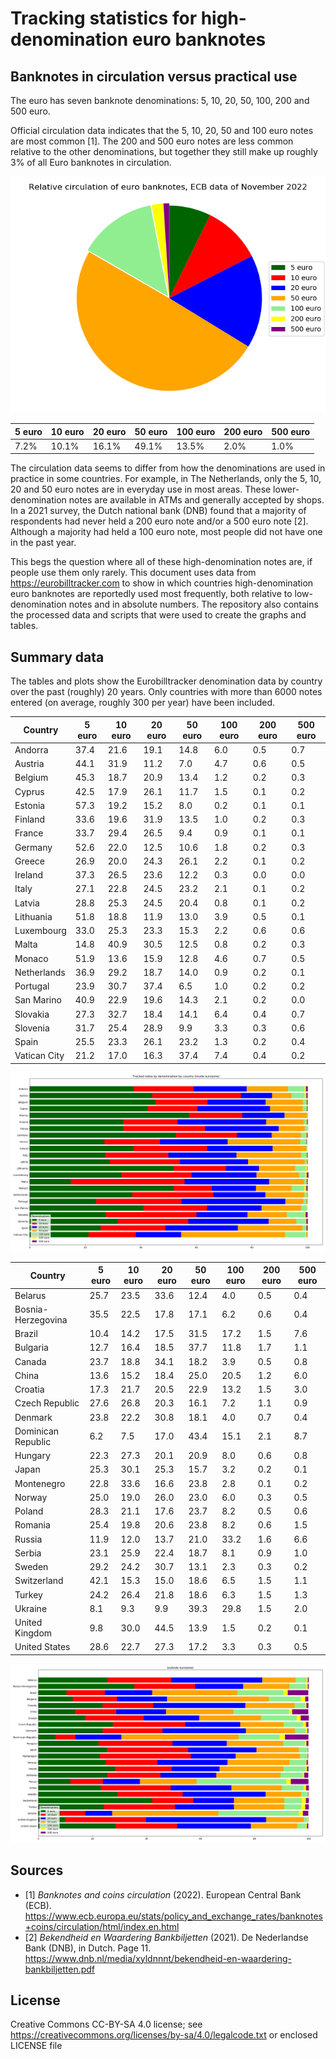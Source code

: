 # Tracking statistics for high-denomination euro banknotes

## Banknotes in circulation versus practical use

The euro has seven banknote denominations: 5, 10, 20, 50, 100, 200 and 500 euro.

Official circulation data indicates that the 5, 10, 20, 50 and 100 euro notes are most common [1].
The 200 and 500 euro notes are less common relative to the other denominations, but together
they still make up roughly 3% of all Euro banknotes in circulation.

![image](plots/ecb-circulation.png)

| 5 euro | 10 euro | 20 euro | 50 euro | 100 euro | 200 euro| 500 euro|
|---|---|---|---|---|---|---|
| 7.2% | 10.1% | 16.1% | 49.1% | 13.5% | 2.0% | 1.0% | 

The circulation data seems to differ from how the denominations are used
in practice in some countries. For example, in The Netherlands, only the 5, 10, 20 and 50 euro
notes are in everyday use in most areas. These lower-denomination notes are available in ATMs and generally accepted by
shops. In a 2021 survey, the Dutch national bank (DNB) found that a majority of respondents
had never held a 200 euro note and/or a 500 euro note [2]. Although a majority had held a 100 euro
note, most people did not have one in the past year.

This begs the question where all of these high-denomination notes are, if people use them only
rarely. This document uses data from https://eurobilltracker.com to show in which countries high-denomination
euro banknotes are reportedly used most frequently, both relative to low-denomination notes and
in absolute numbers. The repository also contains the processed data and scripts that were used
to create the graphs and tables.

## Summary data

The tables and plots show the Eurobilltracker denomination data by country over the past (roughly) 20 years.
Only countries with more than 6000 notes entered (on average, roughly 300 per year) have been included.

|Country|5 euro|10 euro|20 euro|50 euro|100 euro|200 euro|500 euro|
|-------|------|-------|-------|-------|--------|--------|--------|
|Andorra|37.4|21.6|19.1|14.8|6.0|0.5|0.7|
|Austria|44.1|31.9|11.2|7.0|4.7|0.6|0.5|
|Belgium|45.3|18.7|20.9|13.4|1.2|0.2|0.3|
|Cyprus|42.5|17.9|26.1|11.7|1.5|0.1|0.2|
|Estonia|57.3|19.2|15.2|8.0|0.2|0.1|0.1|
|Finland|33.6|19.6|31.9|13.5|1.0|0.2|0.3|
|France|33.7|29.4|26.5|9.4|0.9|0.1|0.1|
|Germany|52.6|22.0|12.5|10.6|1.8|0.2|0.3|
|Greece|26.9|20.0|24.3|26.1|2.2|0.1|0.2|
|Ireland|37.3|26.5|23.6|12.2|0.3|0.0|0.0|
|Italy|27.1|22.8|24.5|23.2|2.1|0.1|0.2|
|Latvia|28.8|25.3|24.5|20.4|0.8|0.1|0.2|
|Lithuania|51.8|18.8|11.9|13.0|3.9|0.5|0.1|
|Luxembourg|33.0|25.3|23.3|15.3|2.2|0.6|0.6|
|Malta|14.8|40.9|30.5|12.5|0.8|0.2|0.3|
|Monaco|51.9|13.6|15.9|12.8|4.6|0.7|0.5|
|Netherlands|36.9|29.2|18.7|14.0|0.9|0.2|0.1|
|Portugal|23.9|30.7|37.4|6.5|1.0|0.2|0.2|
|San Marino|40.9|22.9|19.6|14.3|2.1|0.2|0.0|
|Slovakia|27.3|32.7|18.4|14.1|6.4|0.4|0.7|
|Slovenia|31.7|25.4|28.9|9.9|3.3|0.3|0.6|
|Spain|25.5|23.3|26.1|23.2|1.3|0.2|0.4|
|Vatican City|21.2|17.0|16.3|37.4|7.4|0.4|0.2|

![image](plots/eurozone-summary.png)

|Country|5 euro|10 euro|20 euro|50 euro|100 euro|200 euro|500 euro|
|-------|------|-------|-------|-------|--------|--------|--------|
|Belarus|25.7|23.5|33.6|12.4|4.0|0.5|0.4|
|Bosnia-Herzegovina|35.5|22.5|17.8|17.1|6.2|0.6|0.4|
|Brazil|10.4|14.2|17.5|31.5|17.2|1.5|7.6|
|Bulgaria|12.7|16.4|18.5|37.7|11.8|1.7|1.1|
|Canada|23.7|18.8|34.1|18.2|3.9|0.5|0.8|
|China|13.6|15.2|18.4|25.0|20.5|1.2|6.0|
|Croatia|17.3|21.7|20.5|22.9|13.2|1.5|3.0|
|Czech Republic|27.6|26.8|20.3|16.1|7.2|1.1|0.9|
|Denmark|23.8|22.2|30.8|18.1|4.0|0.7|0.4|
|Dominican Republic|6.2|7.5|17.0|43.4|15.1|2.1|8.7|
|Hungary|22.3|27.3|20.1|20.9|8.0|0.6|0.8|
|Japan|25.3|30.1|25.3|15.7|3.2|0.2|0.1|
|Montenegro|22.8|33.6|16.6|23.8|2.8|0.1|0.2|
|Norway|25.0|19.0|26.0|23.0|6.0|0.3|0.5|
|Poland|28.3|21.1|17.6|23.7|8.2|0.5|0.6|
|Romania|25.4|19.8|20.6|23.8|8.2|0.6|1.5|
|Russia|11.9|12.0|13.7|21.0|33.2|1.6|6.6|
|Serbia|23.1|25.9|22.4|18.7|8.1|0.9|1.0|
|Sweden|29.2|24.2|30.7|13.1|2.3|0.3|0.2|
|Switzerland|42.1|15.3|15.0|18.6|6.5|1.5|1.1|
|Turkey|24.2|26.4|21.8|18.6|6.3|1.5|1.3|
|Ukraine|8.1|9.3|9.9|39.3|29.8|1.5|2.0|
|United Kingdom|9.8|30.0|44.5|13.9|1.5|0.2|0.1|
|United States|28.6|22.7|27.3|17.2|3.3|0.3|0.5|

![image](plots/non-eurozone-summary.png)


## Sources

* [1] *Banknotes and coins circulation* (2022). European Central Bank (ECB).
      https://www.ecb.europa.eu/stats/policy_and_exchange_rates/banknotes+coins/circulation/html/index.en.html
* [2] *Bekendheid en Waardering Bankbiljetten* (2021). De Nederlandse Bank (DNB), in Dutch. Page 11.
      https://www.dnb.nl/media/xyldnnnt/bekendheid-en-waardering-bankbiljetten.pdf


## License

Creative Commons CC-BY-SA 4.0 license; see
https://creativecommons.org/licenses/by-sa/4.0/legalcode.txt or enclosed
LICENSE file

